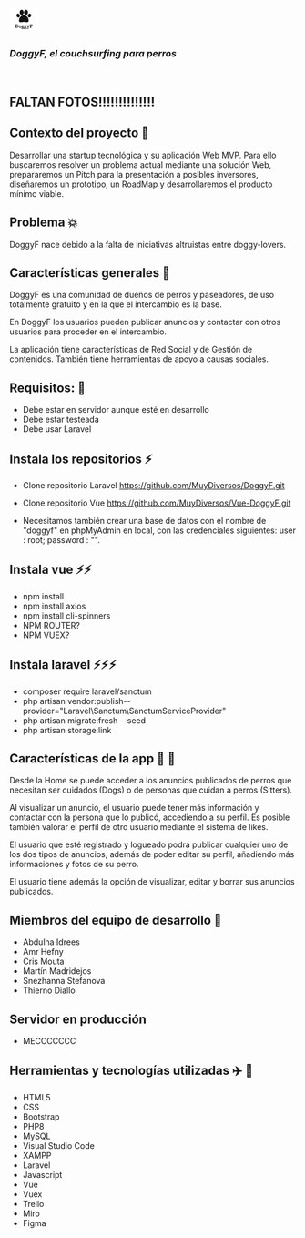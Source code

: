 # <img src="src\assets\doggyLogo.png" alt="drawing" style="width:50px;"/>

### *DoggyF, el couchsurfing para perros* 
<br>

## FALTAN FOTOS!!!!!!!!!!!!!!

## Contexto del proyecto 🌱
Desarrollar una startup tecnológica y su aplicación Web MVP.
Para ello buscaremos resolver un problema actual mediante una solución Web, prepararemos un Pitch para la presentación a posibles inversores, diseñaremos un prototipo, un RoadMap y desarrollaremos el producto mínimo viable.

## Problema :collision:
DoggyF nace debido a la falta de iniciativas altruistas entre doggy-lovers. 

## Características generales 🔭

DoggyF es una comunidad de dueños de perros y paseadores, de uso totalmente gratuito y en la que el intercambio es la base.

En DoggyF los usuarios pueden  publicar anuncios y contactar con otros usuarios para proceder en el intercambio.

La aplicación tiene características de Red Social y de Gestión de contenidos. También tiene herramientas de apoyo a causas sociales.

## Requisitos: 📝
- Debe estar en servidor aunque esté en desarrollo
- Debe estar testeada
- Debe usar Laravel

## Instala los repositorios ⚡

- Clone repositorio Laravel https://github.com/MuyDiversos/DoggyF.git

- Clone repositorio Vue https://github.com/MuyDiversos/Vue-DoggyF.git

- Necesitamos también crear una base de datos con el nombre de "doggyf" en phpMyAdmin en local, con las credenciales siguientes: user : root; password : "".

## Instala vue ⚡⚡
- npm install
- npm install axios
- npm install cli-spinners
- NPM ROUTER?
- NPM VUEX?

## Instala laravel ⚡⚡⚡
- composer require laravel/sanctum
- php artisan vendor:publish--provider="Laravel\Sanctum\SanctumServiceProvider" 
- php artisan migrate:fresh --seed
- php artisan storage:link

## Características de la app :dog: :dog: 
Desde la Home se puede acceder a los anuncios publicados de perros que necesitan ser cuidados (Dogs) o de personas que cuidan a perros (Sitters). 

Al visualizar un anuncio, el usuario puede tener más información y contactar con la persona que lo publicó, accediendo a su perfil. Es posible también valorar el perfil de otro usuario mediante el sistema de likes.

El usuario que esté registrado y logueado podrá publicar cualquier uno de los dos tipos de anuncios, además de poder editar su perfil, añadiendo más informaciones y fotos de su perro.

El usuario tiene además la opción de visualizar, editar y borrar sus anuncios publicados.

## Miembros del equipo de desarrollo 👯
- Abdulha Idrees
- Amr Hefny
- Cris Mouta
- Martín Madridejos
- Snezhanna Stefanova
- Thierno Diallo

## Servidor en producción
- MECCCCCCC

## Herramientas y tecnologías utilizadas :airplane: :rocket:
- HTML5
- CSS
- Bootstrap
- PHP8
- MySQL
- Visual Studio Code
- XAMPP
- Laravel
- Javascript
- Vue
- Vuex
- Trello
- Miro
- Figma
 
